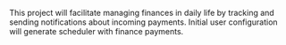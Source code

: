 This project will facilitate managing finances in daily life by tracking and sending notifications about incoming payments. Initial user configuration will generate scheduler with finance payments. 